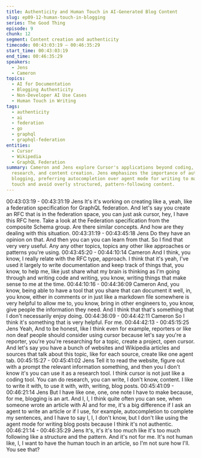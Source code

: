 ```yaml
---
title: Authenticity and Human Touch in AI-Generated Blog Content
slug: ep09-12-human-touch-in-blogging
series: The Good Thing
episode: 9
chunk: 12
segment: Content creation and authenticity
timecode: 00:43:03:19 – 00:46:35:29
start_time: 00:43:03:19
end_time: 00:46:35:29
speakers:
  - Jens
  - Cameron
topics:
  - AI for Documentation
  - Blogging Authenticity
  - Non-Developer AI Use Cases
  - Human Touch in Writing
tags:
  - authenticity
  - ai
  - federation
  - go
  - graphql
  - graphql-federation
entities:
  - Cursor
  - Wikipedia
  - GraphQL Federation
summary: Cameron and Jens explore Cursor's applications beyond coding, including documentation,
  research, and content creation. Jens emphasizes the importance of authenticity in
  blogging, preferring autocompletion over agent mode for writing to maintain human
  touch and avoid overly structured, pattern-following content.
---
```


00:43:03:19 - 00:43:31:19
Jens
It's it's working on creating like a, yeah, like a federation specification for GraphQL federation.
And let's say you create an RFC that is in the federation space, you can just ask cursor, hey, I
have this RFC here. Take a look at the Federation specification from the composite Schema
group. Are there similar concepts. And how are they dealing with this situation.
00:43:31:19 - 00:43:45:18
Jens
Do they have an opinion on that. And then you can you can learn from that. So I find that very
very useful. Any any other topics, topics any other like approaches or patterns you're using.
00:43:45:20 - 00:44:10:14
Cameron
And I think, you know, I really relate with the RFC type, approach. I think that it's yeah, I've used
it largely to write documentation and keep track of things that, you know, to help me, like just
share what my brain is thinking as I'm going through and writing code and writing, you know,
writing things that make sense to me at the time.
00:44:10:16 - 00:44:36:09
Cameron
And, you know, being able to have a tool that you share that can document it well, in, you know,
either in comments or in just like a markdown file somewhere is very helpful to allow me to, you
know, bring in other engineers to, you know, give people the information they need. And I think
that that's something that I don't necessarily enjoy doing.
00:44:36:09 - 00:44:42:11
Cameron
So I think it's something that is very helpful. For me.
00:44:42:13 - 00:45:15:25
Jens
Yeah, And to be honest, like I think even for example, reporters or like non deaf people should
consider using cursor because let's say you're a reporter, you're you're researching for a topic,
create a project, open cursor. And let's say you have a bunch of websites and Wikipedia articles
and sources that talk about this topic, like for each source, create like one agent tab.
00:45:15:27 - 00:45:41:02
Jens
Tell it to read the website, figure out with a prompt the relevant information something, and then
you I don't know it's you can use it as a research tool. I think cursor is not just like a coding tool.
You can do research, you can write, I don't know, content. I like to write it with, to use it with,
with, writing, blog posts.
00:45:41:09 - 00:46:21:14
Jens
But I have like one, one, one note I have to make because, for me, blogging is an art. And I, I, I
think quite often you can see, when someone wrote an article with AI and for me, it's a big
difference if I ask an agent to write an article or if I use, for example, autocompletion to complete
my sentences, and I have to say I, I, I don't know, but I don't like using the agent mode for
writing blog posts because I think it's not authentic.
00:46:21:14 - 00:46:35:29
Jens
It's, it's it's too much like it's too much following like a structure and the pattern. And it's not for
me. It's not human like, I, I want to have the human touch in an article, so I'm not sure how I'll.
You see that?
